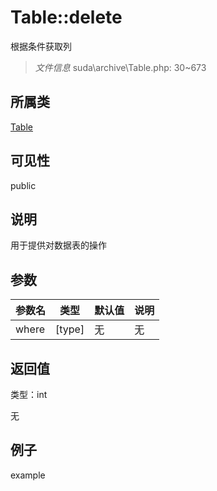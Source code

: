 # Table::delete

根据条件获取列

> *文件信息* suda\archive\Table.php: 30~673

## 所属类 

[Table](../Table.md)

## 可见性

 public 

## 说明

用于提供对数据表的操作



## 参数


| 参数名 | 类型 | 默认值 | 说明 |
|--------|-----|-------|-------|
| where |  [type] | 无 | 无 |



## 返回值

类型：int

无



## 例子

example